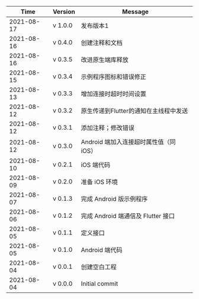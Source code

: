 |    Time    | Version | Message                           |
| ---------- | ------- | --------------------------------- |
| 2021-08-17 | v 1.0.0 | 发布版本1 |
| 2021-08-16 | v 0.4.0 | 创建注释和文档 |
| 2021-08-16 | v 0.3.5 | 改进原生端库释放 |
| 2021-08-15 | v 0.3.4 | 示例程序图标和错误修正 |
| 2021-08-13 | v 0.3.3 | 增加连接时超时时间设置 |
| 2021-08-12 | v 0.3.2 | 原生传递到Flutter的通知在主线程中发送 |
| 2021-08-12 | v 0.3.1 | 添加注释；修改错误 |
| 2021-08-12 | v 0.3.0 | Android 端加入连接超时属性值（同 iOS） |
| 2021-08-10 | v 0.2.1 | iOS 端代码 |
| 2021-08-09 | v 0.2.0 | 准备 iOS 环境 |
| 2021-08-07 | v 0.1.3 | 完成 Android 版示例程序 |
| 2021-08-06 | v 0.1.2 | 完成 Android 端通信及 Flutter 接口 |
| 2021-08-05 | v 0.1.1 | 定义接口 |
| 2021-08-05 | v 0.1.0 | Android 端代码 |
| 2021-08-04 | v 0.0.1 | 创建空白工程 |
| 2021-08-04 | v 0.0.0 | Initial commit |